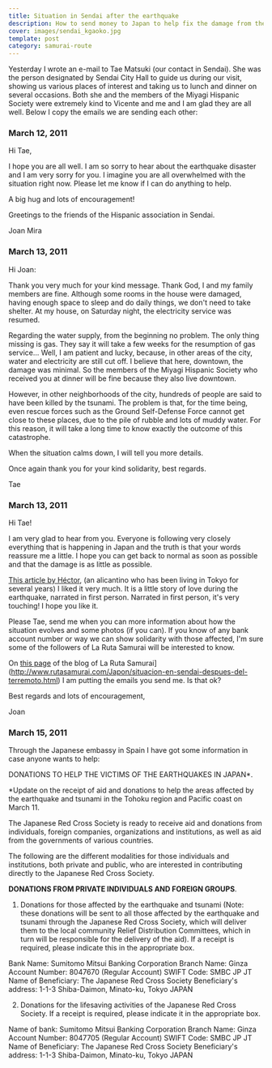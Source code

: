 ```yaml
---
title: Situation in Sendai after the earthquake
description: How to send money to Japan to help fix the damage from the recent earthquake
cover: images/sendai_kgaoko.jpg
template: post
category: samurai-route
---
```


Yesterday I wrote an e-mail to Tae Matsuki (our contact in Sendai). She was the person designated by Sendai City Hall to guide us during our visit, showing us various places of interest and taking us to lunch and dinner on several occasions. Both she and the members of the Miyagi Hispanic Society were extremely kind to Vicente and me and I am glad they are all well. Below I copy the emails we are sending each other:

### March 12, 2011

Hi Tae,

I hope you are all well. I am so sorry to hear about the earthquake disaster and I am very sorry for you. I imagine you are all overwhelmed with the situation right now. Please let me know if I can do anything to help.

A big hug and lots of encouragement!

Greetings to the friends of the Hispanic association in Sendai.

Joan Mira

### March 13, 2011

Hi Joan:

Thank you very much for your kind message. Thank God, I and my family members are fine. Although some rooms in the house were damaged, having enough space to sleep and do daily things, we don't need to take shelter. At my house, on Saturday night, the electricity service was resumed.

Regarding the water supply, from the beginning no problem. The only thing missing is gas. They say it will take a few weeks for the resumption of gas service... Well, I am patient and lucky, because, in other areas of the city, water and electricity are still cut off. I believe that here, downtown, the damage was minimal. So the members of the Miyagi Hispanic Society who received you at dinner will be fine because they also live downtown.

However, in other neighborhoods of the city, hundreds of people are said to have been killed by the tsunami. The problem is that, for the time being, even rescue forces such as the Ground Self-Defense Force cannot get close to these places, due to the pile of rubble and lots of muddy water. For this reason, it will take a long time to know exactly the outcome of this catastrophe.

When the situation calms down, I will tell you more details.

Once again thank you for your kind solidarity, best regards.

Tae

### March 13, 2011

Hi Tae!

I am very glad to hear from you. Everyone is following very closely everything that is happening in Japan and the truth is that your words reassure me a little. I hope you can get back to normal as soon as possible and that the damage is as little as possible.

[This article by Héctor](http://www.facebook.com/notes/h%C3%A9ctor-garc%C3%ADa-puigcerver/as%C3%AD-lo-viv%C3%AD-yo-el-mayor-terremoto-de-la-historia-de-jap%C3%B3n-parte-1/10150116984462662), (an alicantino who has been living in Tokyo for several years) I liked it very much. It is a little story of love during the earthquake, narrated in first person. Narrated in first person, it's very touching! I hope you like it.

Please Tae, send me when you can more information about how the situation evolves and some photos (if you can). If you know of any bank account number or way we can show solidarity with those affected, I'm sure some of the followers of La Ruta Samurai will be interested to know.

On [this page](http://www.rutasamurai.com/Japon/situacion-en-sendai-despues-del-terremoto.html) of the blog of La Ruta Samurai](http://www.rutasamurai.com/Japon/situacion-en-sendai-despues-del-terremoto.html) I am putting the emails you send me. Is that ok?

Best regards and lots of encouragement,

Joan

### March 15, 2011

Through the Japanese embassy in Spain I have got some information in case anyone wants to help:

DONATIONS TO HELP THE VICTIMS OF THE EARTHQUAKES IN JAPAN*.

*Update on the receipt of aid and donations to help the areas affected by the earthquake and tsunami in the Tohoku region and Pacific coast on March 11.

The Japanese Red Cross Society is ready to receive aid and donations from individuals, foreign companies, organizations and institutions, as well as aid from the governments of various countries.

The following are the different modalities for those individuals and institutions, both private and public, who are interested in contributing directly to the Japanese Red Cross Society.

**DONATIONS FROM PRIVATE INDIVIDUALS AND FOREIGN GROUPS**.

1) Donations for those affected by the earthquake and tsunami (Note: these donations will be sent to all those affected by the earthquake and tsunami through the Japanese Red Cross Society, which will deliver them to the local community Relief Distribution Committees, which in turn will be responsible for the delivery of the aid). If a receipt is required, please indicate this in the appropriate box.

Bank Name: Sumitomo Mitsui Banking Corporation
Branch Name: Ginza
Account Number: 8047670 (Regular Account)
SWIFT Code: SMBC JP JT
Name of Beneficiary: The Japanese Red Cross Society
Beneficiary's address: 1-1-3 Shiba-Daimon, Minato-ku, Tokyo JAPAN

2) Donations for the lifesaving activities of the Japanese Red Cross Society. If a receipt is required, please indicate it in the appropriate box.

Name of bank: Sumitomo Mitsui Banking Corporation
Branch Name: Ginza
Account Number: 8047705 (Regular Account)
SWIFT Code: SMBC JP JT
Name of Beneficiary: The Japanese Red Cross Society
Beneficiary's address: 1-1-3 Shiba-Daimon, Minato-ku, Tokyo JAPAN
